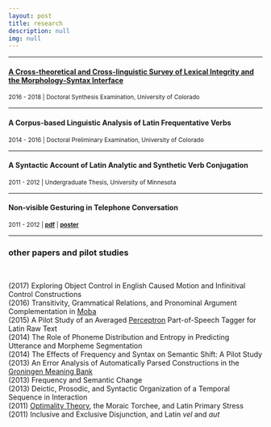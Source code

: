 ```yaml
---
layout: post
title: research
description: null
img: null
---
```


***
<sub></sub>
<h4><a href="http://www.researchgate.net/publication/328773017_A_Cross-theoretical_and_Cross-linguistic_Survey_of_Lexical_Integrity_and_the_Morphology-Syntax_Interface">A Cross-theoretical and Cross-linguistic Survey of Lexical Integrity and the Morphology-Syntax Interface</a></h4>
<sup>2016 - 2018 | Doctoral Synthesis Examination, University of Colorado</sup>

***
<sub></sub>
<h4>A Corpus-based Linguistic Analysis of Latin Frequentative Verbs</h4>
<sup>2014 - 2016 | Doctoral Preliminary Examination, University of Colorado</sup>

***
<sub></sub>
<h4>A Syntactic Account of Latin Analytic and Synthetic Verb Conjugation</h4>
<sup>2011 - 2012 | Undergraduate Thesis, University of Minnesota</sup>

***
<sub></sub>
<h4>Non-visible Gesturing in Telephone Conversation</h4>
<sup>2011 - 2012 | <a href="http://www.ncurproceedings.org/ojs/index.php/NCUR2012/article/view/181"><b>pdf</b></a> | <a href="http://jared-desjardins.github.io/files/NCUR-poster.pdf"><b>poster</b></a></sup>

<br>

***
<sub></sub>
<h3>other papers and pilot studies</h3>
<br>

<sub></sub> 
(2017) Exploring Object Control in English Caused Motion and Infinitival Control Constructions
<sub></sub>  
(2016) Transitivity, Grammatical Relations, and Pronominal Argument Complementation in [Moba](http://glottolog.org/resource/languoid/id/moba1244)  
<sup></sup>
(2015) A Pilot Study of an Averaged [Perceptron](http://en.wikipedia.org/wiki/Perceptron) Part-of-Speech Tagger for Latin Raw Text  
<sup></sup>
(2014) The Role of Phoneme Distribution and Entropy in Predicting Utterance and Morpheme Segmentation  
<sup></sup>
(2014) The Effects of Frequency and Syntax on Semantic Shift: A Pilot Study  
<sup></sup>
(2013) An Error Analysis of Automatically Parsed Constructions in the [Groningen Meaning Bank](http://gmb.let.rug.nl/)  
<sup></sup>
(2013) Frequency and Semantic Change  
<sup></sup>
(2013) Deictic, Prosodic, and Syntactic Organization of a Temporal Sequence in Interaction  
<sup></sup>
(2011) [Optimality Theory](http://en.wikipedia.org/wiki/Optimality_Theory), the Moraic Torchee, and Latin Primary Stress  
<sup></sup>
(2011) Inclusive and Exclusive Disjunction, and Latin *vel* and *aut*  
